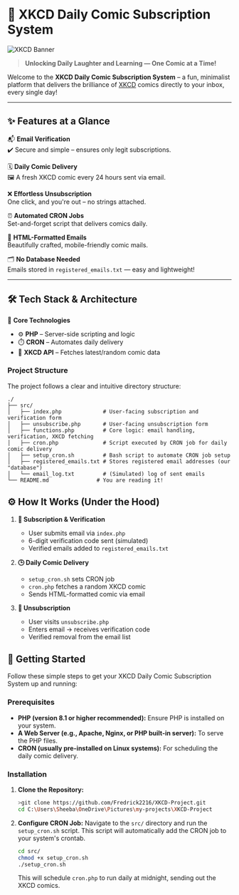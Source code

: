
# 🚀 XKCD Daily Comic Subscription System

![XKCD Banner](https://imgs.xkcd.com/static/terrible_small_logo.png)

> **Unlocking Daily Laughter and Learning — One Comic at a Time!**

Welcome to the **XKCD Daily Comic Subscription System** – a fun, minimalist platform that delivers the brilliance of [XKCD](https://xkcd.com/) comics directly to your inbox, every single day!

---

## ✨ Features at a Glance

📬 **Email Verification**  
✔️ Secure and simple – ensures only legit subscriptions.

🗓️ **Daily Comic Delivery**  
🖼️ A fresh XKCD comic every 24 hours sent via email.

❌ **Effortless Unsubscription**  
One click, and you're out – no strings attached.

⏰ **Automated CRON Jobs**  
Set-and-forget script that delivers comics daily.

📧 **HTML-Formatted Emails**  
Beautifully crafted, mobile-friendly comic mails.

🗂️ **No Database Needed**  
Emails stored in `registered_emails.txt` — easy and lightweight!

---

## 🛠️ Tech Stack & Architecture

🧠 **Core Technologies**  
- ⚙️ **PHP** – Server-side scripting and logic  
- ⏱️ **CRON** – Automates daily delivery  
- 🤖 **XKCD API** – Fetches latest/random comic data

### Project Structure

The project follows a clear and intuitive directory structure:

```
./
├── src/
│   ├── index.php             # User-facing subscription and verification form
│   ├── unsubscribe.php       # User-facing unsubscription form
│   ├── functions.php         # Core logic: email handling, verification, XKCD fetching
│   ├── cron.php              # Script executed by CRON job for daily comic delivery
│   ├── setup_cron.sh         # Bash script to automate CRON job setup
│   ├── registered_emails.txt # Stores registered email addresses (our "database")
│   └── email_log.txt         # (Simulated) log of sent emails
└── README.md               # You are reading it!
```

## ⚙️ How It Works (Under the Hood)

1. **📨 Subscription & Verification**
   - User submits email via `index.php`
   - 6-digit verification code sent (simulated)
   - Verified emails added to `registered_emails.txt`

2. **🕒 Daily Comic Delivery**
   - `setup_cron.sh` sets CRON job
   - `cron.php` fetches a random XKCD comic
   - Sends HTML-formatted comic via email

3. **🚫 Unsubscription**
   - User visits `unsubscribe.php`
   - Enters email → receives verification code
   - Verified removal from the email list



## 🚀 Getting Started

Follow these simple steps to get your XKCD Daily Comic Subscription System up and running:

### Prerequisites

*   **PHP (version 8.1 or higher recommended):** Ensure PHP is installed on your system.
*   **A Web Server (e.g., Apache, Nginx, or PHP built-in server):** To serve the PHP files.
*   **CRON (usually pre-installed on Linux systems):** For scheduling the daily comic delivery.

### Installation

1.  **Clone the Repository:**
    ```bash
    >git clone https://github.com/Fredrick2216/XKCD-Project.git
    cd C:\Users\Sheeba\OneDrive\Pictures\my-projects\XKCD-Project
    ```

2.  **Configure CRON Job:**
    Navigate to the `src/` directory and run the `setup_cron.sh` script. This script will automatically add the CRON job to your system's crontab.
    ```bash
    cd src/
    chmod +x setup_cron.sh
    ./setup_cron.sh
    ```
    This will schedule `cron.php` to run daily at midnight, sending out the XKCD comics.







